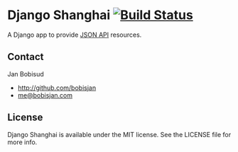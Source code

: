 # Django Shanghai [![Build Status](https://secure.travis-ci.org/bobisjan/django-shanghai.png?branch=next)](http://travis-ci.org/bobisjan/django-shanghai)

A Django app to provide [JSON API](http://jsonapi.org) resources.

## Contact

Jan Bobisud

- http://github.com/bobisjan
- me@bobisjan.com

## License

Django Shanghai is available under the MIT license. See the LICENSE file for more info.
